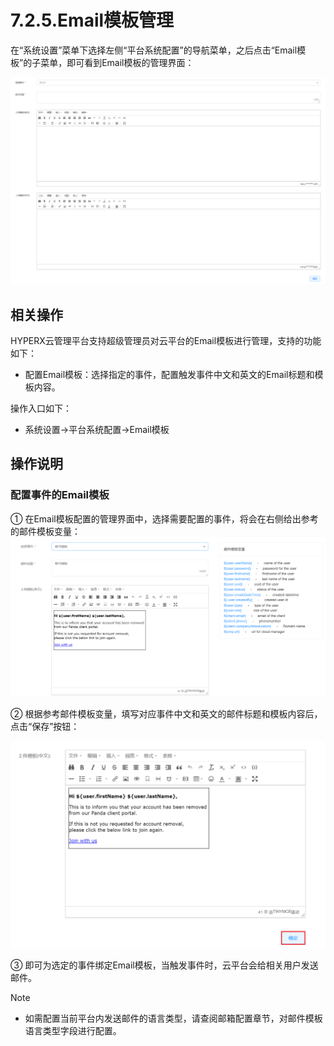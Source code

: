 # 7.2.5.Email模板管理

在“系统设置”菜单下选择左侧“平台系统配置”的导航菜单，之后点击“Email模板”的子菜单，即可看到Email模板的管理界面：

![image-20210127141109768](email_template.assets/image-20210127141109768.png)

## 相关操作

HYPERX云管理平台支持超级管理员对云平台的Email模板进行管理，支持的功能如下：

- 配置Email模板：选择指定的事件，配置触发事件中文和英文的Email标题和模板内容。

操作入口如下：

- 系统设置→平台系统配置→Email模板

## 操作说明

### 配置事件的Email模板

① 在Email模板配置的管理界面中，选择需要配置的事件，将会在右侧给出参考的邮件模板变量：
![image-20210127141217310](email_template.assets/image-20210127141217310.png)

② 根据参考邮件模板变量，填写对应事件中文和英文的邮件标题和模板内容后，点击“保存”按钮：

![image-20210127141243867](email_template.assets/image-20210127141243867.png)

③ 即可为选定的事件绑定Email模板，当触发事件时，云平台会给相关用户发送邮件。

> [!NOTE]
>
> - 如需配置当前平台内发送邮件的语言类型，请查阅邮箱配置章节，对邮件模板语言类型字段进行配置。